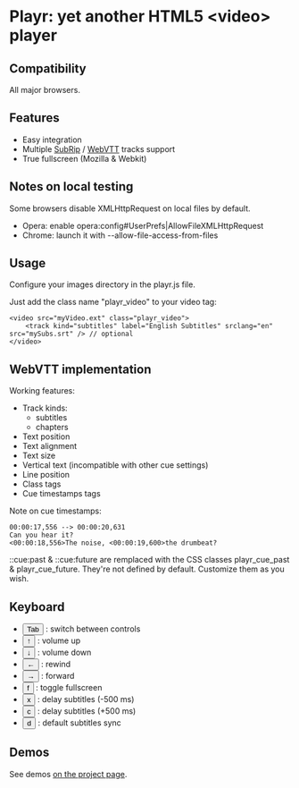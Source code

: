 # Playr: yet another HTML5 &lt;video&gt; player

## Compatibility

All major browsers.

## Features

* Easy integration
* Multiple [SubRip](http://en.wikipedia.org/wiki/SubRip) / [WebVTT](http://www.delphiki.com/webvtt/) tracks support
* True fullscreen (Mozilla & Webkit)

## Notes on local testing

Some browsers disable XMLHttpRequest on local files by default.

* Opera: enable opera:config#UserPrefs|AllowFileXMLHttpRequest
* Chrome: launch it with --allow-file-access-from-files

## Usage

Configure your images directory in the playr.js file.

Just add the class name "playr_video" to your video tag:

	<video src="myVideo.ext" class="playr_video">
		<track kind="subtitles" label="English Subtitles" srclang="en" src="mySubs.srt" /> // optional
	</video>

## WebVTT implementation

Working features:

* Track kinds:
	* subtitles
	* chapters
* Text position
* Text alignment
* Text size
* Vertical text (incompatible with other cue settings)
* Line position
* Class tags
* Cue timestamps tags

Note on cue timestamps:

	00:00:17,556 --> 00:00:20,631
	Can you hear it?
	<00:00:18,556>The noise, <00:00:19,600>the drumbeat?
	
::cue:past & ::cue:future are remplaced with the CSS classes playr_cue_past & playr_cue_future.
They're not defined by default. Customize them as you wish.

## Keyboard

* <button>Tab</button> : switch between controls
* <button>↑</button> : volume up
* <button>↓</button> : volume down
* <button>←</button> : rewind
* <button>→</button> : forward
* <button>f</button> : toggle fullscreen
* <button>x</button> : delay subtitles (-500 ms)
* <button>c</button> : delay subtitles (+500 ms)
* <button>d</button> : default subtitles sync

## Demos

See demos [on the project page](http://www.delphiki.com/html5/playr/).
